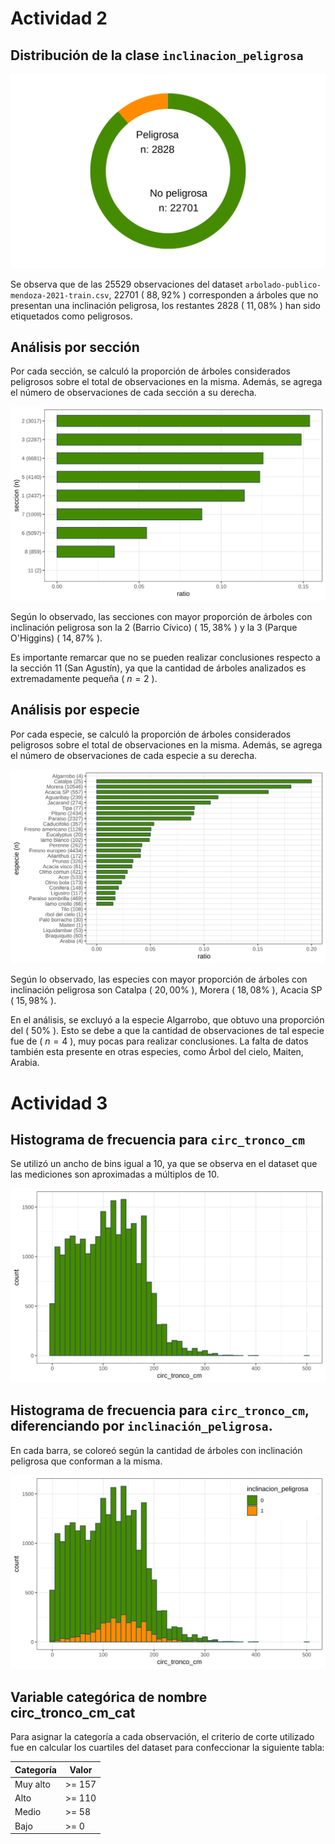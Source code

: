 # Actividad 2

## Distribución de la clase `inclinacion_peligrosa`

<img src="./attachments/danger_distribution.svg">

Se observa que de las $25529$ observaciones del dataset `arbolado-publico-mendoza-2021-train.csv`, $22701$ ( $88,92$% ) corresponden a árboles que no presentan una inclinación peligrosa, los restantes $2828$ ( $11,08$% ) han sido etiquetados como peligrosos.

## Análisis por sección
Por cada sección, se calculó la proporción de árboles considerados peligrosos sobre el total de observaciones en la misma. Además, se agrega el número de observaciones de cada sección a su derecha.

<img src="./attachments/danger_by_section.svg">

Según lo observado, las secciones con mayor proporción de árboles con inclinación peligrosa son la 2 (Barrio Cívico) ( $15,38$% ) y la 3 (Parque O'Higgins) ( $14,87$% ).

Es importante remarcar que no se pueden realizar conclusiones respecto a la sección 11 (San Agustín), ya que la cantidad de árboles analizados es extremadamente pequeña ( $n=2$ ).

## Análisis por especie
Por cada especie, se calculó la proporción de árboles considerados peligrosos sobre el total de observaciones en la misma. Además, se agrega el número de observaciones de cada especie a su derecha.

<img src="./attachments/danger_by_species.svg">

Según lo observado, las especies con mayor proporción de árboles con inclinación peligrosa son Catalpa ( $20,00$% ), Morera ( $18,08$% ), Acacia SP ( $15,98$% ).

En el análisis, se excluyó a la especie Algarrobo, que obtuvo una proporción del ( $50$% ). Esto se debe a que la cantidad de observaciones de tal especie fue de ( $n=4$ ), muy pocas para realizar conclusiones. La falta de datos también esta presente en otras especies, como Árbol del cielo, Maiten, Arabia.

# Actividad 3

## Histograma de frecuencia para `circ_tronco_cm`
Se utilizó un ancho de bins igual a 10, ya que se observa en el dataset que las mediciones son aproximadas a múltiplos de 10.

<img src="./attachments/hist_circ_tronco.svg">

## Histograma de frecuencia para `circ_tronco_cm`, diferenciando por `inclinación_peligrosa`.
En cada barra, se coloreó según la cantidad de árboles con inclinación peligrosa que conforman a la misma.

<img src="./attachments/hist_circ_tronco_by_inc_peligrosa.svg">

## Variable categórica de nombre circ_tronco_cm_cat
Para asignar la categoría a cada observación, el criterio de corte utilizado fue en calcular los cuartiles del dataset para confeccionar la siguiente tabla:

| Categoría | Valor  |
|-----------|--------|
| Muy alto  | >= 157 |
| Alto      | >= 110 |
| Medio     | >=  58 |
| Bajo      | >=   0 |
